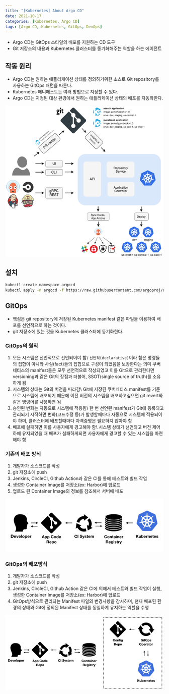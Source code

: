 ```yaml
---
title: "[Kubernetes] About Argo CD"
date: 2021-10-17
categories: [Kubernetes, Argo CD]
tags: [Argo CD, Kubernetes, GitOps, DevOps]
---
```


- Argo CD는 GitOps 스타일의 배포를 지원하는 CD 도구
- Git 저장소의 내용과 Kubernetes 클러스터를 동기화해주는 역할을 하는 에이전트

## 작동 원리
- Argo CD는 원하는 애플리케이션 상태를 정의하기위한 소스로 Git repository를 사용하는 GitOps 패턴을 따른다.
- Kubernetes 매니페스트는 여러 방법으로 지정할 수 있다.
- Argo CD는 지정된 대상 환경에서 원하는 애플리케이션 상태의 배포를 자동화한다.

![](/images/kubernetes/argo-cd/argo-cd-architecture.png)

## 설치

```bash
kubectl create namespace argocd
kubectl apply -n argocd -f https://raw.githubusercontent.com/argoproj/argo-cd/stable/manifests/install.yaml
```

## GitOps
- 핵심은 git repository에 저장된 Kubernetes manifest 같은 파일을 이용하여 배포를 선언적으로 하는 것이다.
- git 저장소에 있는 것을 Kubernetes 클러스터에 동기화한다.

### GitOps의 원칙
1. 모든 시스템은 선언적으로 선언되어야 함\\
`선언적(declarative)`이라 함은 명령들의 집합이 아니라 사실(fact)들의 집합으로 구성이 되었음을 보장한다는 의미
쿠버네티스의 manifest들은 모두 선언적으로 작성되었고 이를 Git으로 관리한다면 versioning과 같은 Git의 장점과 더불어, SSOT(single source of truth)를 소유하게 됨
2. 시스템의 상태는 Git의 버전을 따라감\\
Git에 저장된 쿠버네티스 manifest를 기준으로 시스템에 배포되기 때문에 이전 버전의 시스템을 배포하고싶으면 git revert와 같은 명령어를 사용하면 됨
3. 승인된 변화는 자동으로 시스템에 적용됨\\
한 번 선언된 manifest가 Git에 등록되고 관리되기 시작하면 변화(코드수정 등)가 발생할때마다 자동으로 시스템에 적용되어야 하며, 클러스터에 배포할때마다 자격증명은 필요하지 않아야 함
4. 배포에 실패하면 이를 사용자에게 경고해야 함\\
시스템 상태가 선언되고 버전 제어 하에 유지되었을 때 배포가 실패하게되면 사용자에게 경고할 수 있는 시스템을 마련해야 함

### 기존의 배포 방식
1. 개발자가 소스코드를 작성
2. git 저장소에 push
3. Jenkins, CircleCI, Github Action과 같은 CI를 통해 테스트와 빌드 작업
4. 생성한 Container Image를 저장소(ex: Harbor)에 업로드
5. 업로드 된 Container Image의 정보를 참조해서 서버에 배포

![](/images/kubernetes/argo-cd/argo-cd-001.png)

### GitOps의 배포방식
1. 개발자가 소스코드를 작성
2. git 저장소에 push
3. Jenkins, CircleCI, Github Action 같은 CI에 의해서 테스트와 빌드 작업이 실행, 생성한 Container Image를 저장소(ex: Harbor)에 업로드
4. GitOps방식으로 관리되는 Manifest 파일의 변경사항을 감시하며, 현재 배포된 환경의 상태와 Git에 정의된 Manifest 상태를 동일하게 유지하는 역할을 수행

![](/images/kubernetes/argo-cd/argo-cd-002.png)